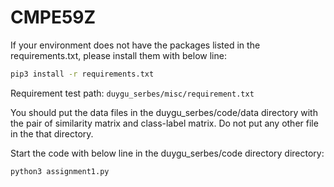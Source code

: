 # CMPE59Z

If your environment does not have the packages listed in the requirements.txt, please install them with below line:

```bash
pip3 install -r requirements.txt
```

Requirement test path: 
`duygu_serbes/misc/requirement.txt`

You should put the data files in the duygu_serbes/code/data directory with the pair of similarity matrix and class-label matrix. Do not put any other file in the that directory. 

Start the code with below line in the duygu_serbes/code directory directory:

```bash
python3 assignment1.py
```
